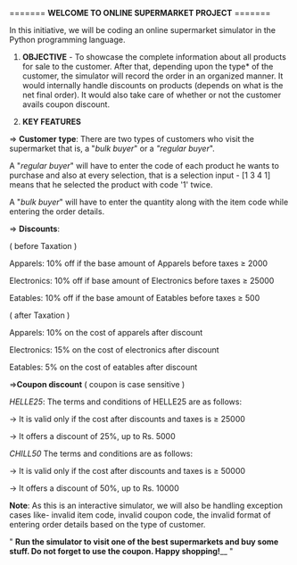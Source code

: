=======  **WELCOME TO ONLINE SUPERMARKET PROJECT**  =======


In this initiative, we will be coding an online supermarket simulator in the Python programming language.

1. **OBJECTIVE** - To showcase the complete information about all products for sale to the customer. After that, depending upon the type* of the customer, the simulator will record the order in an organized manner. It would internally handle discounts on products (depends on what is the net final order). It would also take care of whether or not the customer avails coupon discount.

2. **KEY FEATURES** 

=> **Customer** **type**: There are two types of customers who visit the supermarket that is, a "_bulk buyer_" or a _"regular buyer_".

A "_regular buyer_" will have to enter the code of each product he wants to purchase and also at every selection, that is a selection input - [1 3 4 1] means that he selected the product with code '1' twice.

A "_bulk buyer_" will have to enter the quantity along with the item code while entering the order details.

=> **Discounts**: 

( before Taxation )

Apparels: 10% off if the base amount of Apparels before taxes ≥ 2000

Electronics: 10% off if base amount of Electronics before taxes ≥ 25000

Eatables: 10% off if the base amount of Eatables before taxes ≥ 500

( after Taxation )

Apparels: 10% on the cost of apparels after discount 

Electronics: 15% on the cost of electronics after discount 

Eatables: 5% on the cost of eatables after discount 

=>**Coupon discount** ( coupon is case sensitive )

_HELLE25_: The terms and conditions of HELLE25 are as follows:

-> It is valid only if the cost after discounts and taxes is ≥ 25000

-> It offers a discount of 25%, up to Rs. 5000

_CHILL50_   The terms and conditions are as follows:

-> It is valid only if the cost after discounts and taxes is ≥ 50000

-> It offers a discount of 50%, up to Rs. 10000

**Note**: As this is an interactive simulator, we will also be handling exception cases like- invalid item code, invalid coupon code, the invalid format of entering order details based on the type of customer.

" **Run the simulator to visit one of the best supermarkets and buy some stuff. Do not forget to use the coupon. Happy shopping!**__ "
